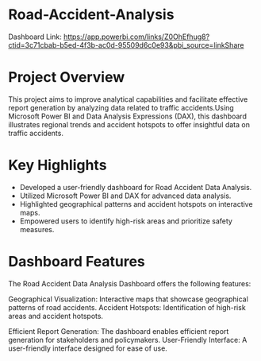 # Road-Accident-Analysis
Dashboard Link: https://app.powerbi.com/links/Z0OhEfhug8?ctid=3c71cbab-b5ed-4f3b-ac0d-95509d6c0e93&pbi_source=linkShare

# Project Overview
This project aims to improve analytical capabilities and facilitate effective report generation by analyzing data related to traffic accidents.Using Microsoft Power BI and Data Analysis Expressions (DAX), this dashboard illustrates regional trends and accident hotspots to offer insightful data on traffic accidents.
# Key Highlights
- Developed a user-friendly dashboard for Road Accident Data Analysis.
- Utilized Microsoft Power BI and DAX for advanced data analysis.
- Highlighted geographical patterns and accident hotspots on interactive maps.
- Empowered users to identify high-risk areas and prioritize safety measures.
# Dashboard Features
The Road Accident Data Analysis Dashboard offers the following features:

Geographical Visualization: Interactive maps that showcase geographical patterns of road accidents. Accident Hotspots: Identification of high-risk areas and accident hotspots.

Efficient Report Generation: The dashboard enables efficient report generation for stakeholders and policymakers. User-Friendly Interface: A user-friendly interface designed for ease of use.
